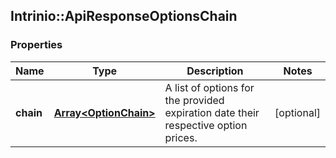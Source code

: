 ## Intrinio::ApiResponseOptionsChain

### Properties
Name | Type | Description | Notes
------------ | ------------- | ------------- | -------------
**chain** | [**Array&lt;OptionChain&gt;**](OptionChain.md) | A list of options for the provided expiration date their respective option prices. | [optional] 


